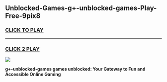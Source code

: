 
## Unblocked-Games-g+-unblocked-games-Play-Free-9pix8
<h3>
<a href="https://premium76.site?title=g+-unblocked-games&ref=22A">CLICK TO PLAY</a></h3>
<hr>

<h3>
<a href="https://premium76.site?title=g+-unblocked-games&ref=22A">CLICK 2 PLAY</a>
  
</h3>

<a href="https://premium76.site?title=g+-unblocked-games&ref=22A"><img src="https://clearcache.store/games.png"></a>


**g+-unblocked-games games unblocked: Your Gateway to Fun and Accessible Online Gaming**
